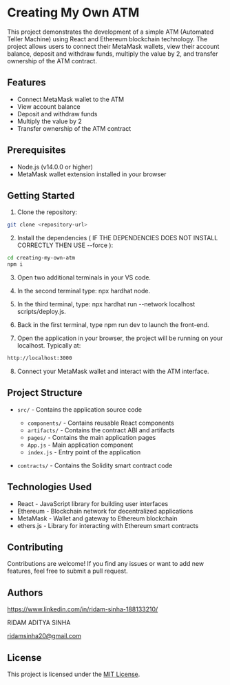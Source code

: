 # Creating My Own ATM

This project demonstrates the development of a simple ATM (Automated Teller Machine) using React and Ethereum blockchain technology. The project allows users to connect their MetaMask wallets, view their account balance, deposit and withdraw funds, multiply the value by 2, and transfer ownership of the ATM contract.

## Features

- Connect MetaMask wallet to the ATM
- View account balance
- Deposit and withdraw funds
- Multiply the value by 2
- Transfer ownership of the ATM contract

## Prerequisites

- Node.js (v14.0.0 or higher)
- MetaMask wallet extension installed in your browser

## Getting Started

1. Clone the repository:

```bash
git clone <repository-url>
```

2. Install the dependencies ( IF THE DEPENDENCIES DOES NOT INSTALL CORRECTLY THEN USE --force ):

```bash
cd creating-my-own-atm
npm i
```

3. Open two additional terminals in your VS code.
 
4. In the second terminal type: npx hardhat node.
   
5. In the third terminal, type: npx hardhat run --network localhost scripts/deploy.js.
  
6. Back in the first terminal, type npm run dev to launch the front-end.

7. Open the application in your browser, the project will be running on your localhost. Typically at:

```bash
http://localhost:3000
```

8. Connect your MetaMask wallet and interact with the ATM interface.

## Project Structure

- `src/` - Contains the application source code
  - `components/` - Contains reusable React components
  - `artifacts/` - Contains the contract ABI and artifacts
  - `pages/` - Contains the main application pages
  - `App.js` - Main application component
  - `index.js` - Entry point of the application

- `contracts/` - Contains the Solidity smart contract code

## Technologies Used

- React - JavaScript library for building user interfaces
- Ethereum - Blockchain network for decentralized applications
- MetaMask - Wallet and gateway to Ethereum blockchain
- ethers.js - Library for interacting with Ethereum smart contracts

## Contributing

Contributions are welcome! If you find any issues or want to add new features, feel free to submit a pull request.

## Authors

https://www.linkedin.com/in/ridam-sinha-188133210/

RIDAM ADITYA SINHA

ridamsinha20@gmail.com

## License

This project is licensed under the [MIT License](LICENSE).
